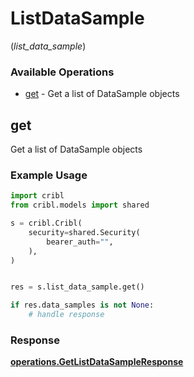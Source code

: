 # ListDataSample
(*list_data_sample*)

### Available Operations

* [get](#get) - Get a list of DataSample objects

## get

Get a list of DataSample objects

### Example Usage

```python
import cribl
from cribl.models import shared

s = cribl.Cribl(
    security=shared.Security(
        bearer_auth="",
    ),
)


res = s.list_data_sample.get()

if res.data_samples is not None:
    # handle response
```


### Response

**[operations.GetListDataSampleResponse](../../models/operations/getlistdatasampleresponse.md)**

